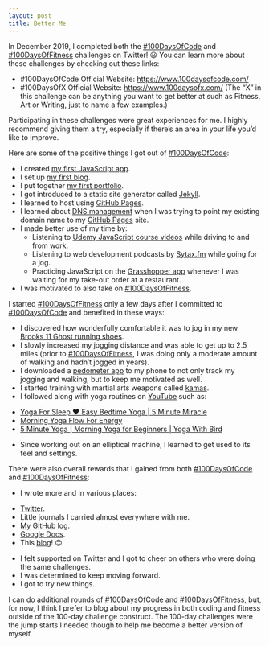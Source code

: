 ```yaml
---
layout: post
title: Better Me
---
```


In December 2019, I completed both the [#100DaysOfCode](https://www.100daysofcode.com/) and [#100DaysOfFitness](https://twitter.com/search?f=tweets&q=%23100DaysOfFitness&src=typd) challenges on Twitter! :smiley: You can learn more about these challenges by checking out these links:

* #100DaysOfCode Official Website:  https://www.100daysofcode.com/
* #100DaysOfX Official Website:  https://www.100daysofx.com/ (The “X” in this challenge can be anything you want to get better at such as Fitness, Art or Writing, just to name a few examples.)

Participating in these challenges were great experiences for me. I highly recommend giving them a try, especially if there’s an area in your life you’d like to improve.

Here are some of the positive things I got out of [#100DaysOfCode](https://www.100daysofcode.com/):

* I created [my first JavaScript app](https://codepen.io/webdevholland/full/dyyqqJM).
* I set up [my first blog](https://www.webdevholland.com/).
* I put together [my first portfolio](https://www.webdevholland.com/portfolio/).
* I got introduced to a static site generator called [Jekyll](https://jekyllrb.com/).
* I learned to host using [GitHub Pages](https://pages.github.com/).
* I learned about [DNS management](https://www.dynu.com/Resources/Tutorials/DynamicDNS/DNSRecordTypes) when I was trying to point my existing domain name to my [GitHub Pages](https://pages.github.com/) site.
* I made better use of my time by:
  - Listening to [Udemy JavaScript course videos](https://www.udemy.com/course/learn-javascript-full-stack-from-scratch/) while driving to and from work.
  - Listening to web development podcasts by [Sytax.fm](https://syntax.fm/) while going for a jog.
  - Practicing JavaScript on the [Grasshopper app](https://grasshopper.app/) whenever I was waiting for my take-out order at a restaurant.
* I was motivated to also take on [#100DaysOfFitness](https://twitter.com/search?f=tweets&q=%23100DaysOfFitness&src=typd).

I started [#100DaysOfFitness](https://twitter.com/search?f=tweets&q=%23100DaysOfFitness&src=typd) only a few days after I committed to [#100DaysOfCode](https://www.100daysofcode.com/) and benefited in these ways:

* I discovered how wonderfully comfortable it was to jog in my new [Brooks 11 Ghost running shoes](https://www.brooksrunning.com/en_us/brooks-running-shoes-ghost-11-womens/120277.html).
* I slowly increased my jogging distance and was able to get up to 2.5 miles (prior to [#100DaysOfFitness](https://twitter.com/search?f=tweets&q=%23100DaysOfFitness&src=typd), I was doing only a moderate amount of walking and hadn’t jogged in years).
*	I downloaded a [pedometer app](https://play.google.com/store/apps/details?id=pedometer.stepcounter.calorieburner.pedometerforwalking&hl=en) to my phone to not only track my jogging and walking, but to keep me motivated as well.
*	I started training with martial arts weapons called [kamas](https://en.wikipedia.org/wiki/Kama_(weapon)).
*	I followed along with yoga routines on [YouTube](https://www.youtube.com/) such as:
  - [Yoga For Sleep ♥ Easy Bedtime Yoga | 5 Minute Miracle](https://youtu.be/xP5j5U-h-jM)
  - [Morning Yoga Flow For Energy](https://youtu.be/VulzDLPwJLs)
  - [5 Minute Yoga | Morning Yoga for Beginners | Yoga With Bird](https://youtu.be/nw-TAMUWP3g)
*	Since working out on an elliptical machine, I learned to get used to its feel and settings.

There were also overall rewards that I gained from both [#100DaysOfCode](https://www.100daysofcode.com/) and [#100DaysOfFitness](https://twitter.com/search?f=tweets&q=%23100DaysOfFitness&src=typd):

*	I wrote more and in various places:
  - [Twitter](https://twitter.com/webdevholland).
  - Little journals I carried almost everywhere with me.
  - [My GitHub log](https://github.com/webdevholland/100-days-of-code/blob/master/log.md#100-days-of-code---log).
  - [Google Docs](https://drive.google.com/open?id=11T8-AI0RzqrGjwh-CO2cs4mVpR3vsYsXwRTe9I3CGDc).
  -	This [blog](https://www.webdevholland.com/)! :blush:
* I felt supported on Twitter and I got to cheer on others who were doing the same challenges.
* I was determined to keep moving forward.
* I got to try new things.

I can do additional rounds of [#100DaysOfCode](https://www.100daysofcode.com/) and [#100DaysOfFitness](https://twitter.com/search?f=tweets&q=%23100DaysOfFitness&src=typd), but, for now, I think I prefer to blog about my progress in both coding and fitness outside of the 100-day challenge construct. The 100-day challenges were the jump starts I needed though to help me become a better version of myself.
